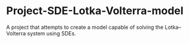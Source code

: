 # Project-SDE-Lotka-Volterra-model
A project that attempts to create a model capable of solving the Lotka–Volterra system using SDEs.
